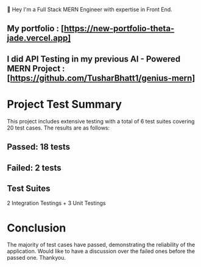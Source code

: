 🚀 Hey I'm a Full Stack MERN Engineer with expertise in Front End.
## My portfolio : [https://new-portfolio-theta-jade.vercel.app]
## I did API Testing in my previous AI - Powered MERN Project : [https://github.com/TusharBhatt1/genius-mern]

# Project Test Summary
This project includes extensive testing with a total of 6 test suites covering 20 test cases. The results are as follows:

## Passed: 18 tests
## Failed: 2 tests

## Test Suites
2 Integration Testings + 3 Unit Testings


# Conclusion
The majority of test cases have passed, demonstrating the reliability of the application. Would like to have a discussion over the failed ones before the passed one.
Thankyou.
